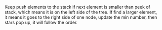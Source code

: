 Keep push elements to the stack if next element is smaller than peek of stack, which means it is on the left side of the tree. If find a larger element, it means it goes to the right side of one node, update the min number, then stars pop up, it will follow the order.